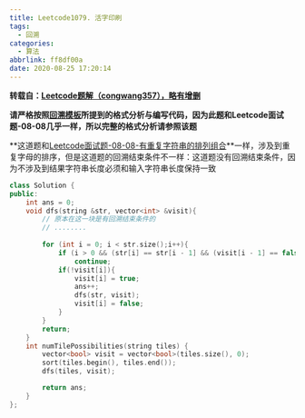 ```yaml
---
title: Leetcode1079. 活字印刷
tags:
  - 回溯
categories:
  - 算法
abbrlink: ff8df00a
date: 2020-08-25 17:20:14
---
```


**转载自：[Leetcode题解（congwang357），略有增删](https://leetcode-cn.com/problems/letter-tile-possibilities/solution/cdian-xing-de-dfshui-su-zhong-dian-shi-qu-zhong-by/)**

<!-- more -->

**请严格按照[回溯模板](./Leetcode46-全排列.md)所提到的格式分析与编写代码，因为此题和Leetcode面试题-08-08几乎一样，所以完整的格式分析请参照该题**

**这道题和[Leetcode面试题-08-08-有重复字符串的排列组合](./Leetcode面试题-08-08-有重复字符串的排列组合.md)**一样，涉及到重复字母的排序，但是这道题的回溯结束条件不一样：这道题没有回溯结束条件，因为不涉及到结果字符串长度必须和输入字符串长度保持一致

```c++
class Solution {
public:
    int ans = 0;
    void dfs(string &str, vector<int> &visit){
      	// 原本在这一块是有回溯结束条件的
      	// ........
      
        for (int i = 0; i < str.size();i++){
            if (i > 0 && (str[i] == str[i - 1] && (visit[i - 1] == false)))
                continue;
            if(!visit[i]){
                visit[i] = true;
                ans++;
                dfs(str, visit);
                visit[i] = false;
            }
        }
        return;
    }
    int numTilePossibilities(string tiles) {
        vector<bool> visit = vector<bool>(tiles.size(), 0);
        sort(tiles.begin(), tiles.end());
        dfs(tiles, visit);

        return ans;
    }
};
```

